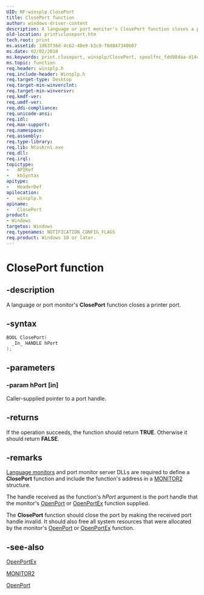 ```yaml
---
UID: NF:winsplp.ClosePort
title: ClosePort function
author: windows-driver-content
description: A language or port monitor's ClosePort function closes a printer port.
old-location: print\closeport.htm
tech.root: print
ms.assetid: 1d63f36d-4c62-40e9-b3c0-f6d847340b07
ms.date: 02/02/2018
ms.keywords: print.closeport, winsplp/ClosePort, spoolfnc_fdd98daa-d14c-4534-a8c6-0070ccbbc3fe.xml, ClosePort, ClosePort function [Print Devices]
ms.topic: function
req.header: winsplp.h
req.include-header: Winsplp.h
req.target-type: Desktop
req.target-min-winverclnt:
req.target-min-winversvr:
req.kmdf-ver:
req.umdf-ver:
req.ddi-compliance:
req.unicode-ansi:
req.idl:
req.max-support:
req.namespace:
req.assembly:
req.type-library:
req.lib: NtosKrnl.exe
req.dll:
req.irql:
topictype:
-	APIRef
-	kbSyntax
apitype:
-	HeaderDef
apilocation:
-	winsplp.h
apiname:
-	ClosePort
product:
- Windows
targetos: Windows
req.typenames: NOTIFICATION_CONFIG_FLAGS
req.product: Windows 10 or later.
---
```


# ClosePort function


## -description


A language or port monitor's <b>ClosePort</b> function closes a printer port.


## -syntax


```cpp
BOOL ClosePort(
  _In_ HANDLE hPort
);
```


## -parameters




### -param hPort [in]

Caller-supplied pointer to a port handle.


## -returns



If the operation succeeds, the function should return <b>TRUE</b>. Otherwise it should return <b>FALSE</b>.




## -remarks




<a href="https://msdn.microsoft.com/26ba1c22-390a-4187-b67a-3f3497964f8e">Language monitors</a> and port monitor server DLLs are required to define a <b>ClosePort</b> function and include the function's address in a <a href="..\winsplp\ns-winsplp-_monitor2.md">MONITOR2</a> structure.

The handle received as the function's <i>hPort</i> argument is the port handle that the monitor's <a href="..\winsplp\nf-winsplp-openport.md">OpenPort</a> or <a href="https://msdn.microsoft.com/library/windows/hardware/ff559596">OpenPortEx</a> function supplied.

The <b>ClosePort</b> function should close the port by making the received port handle invalid. It should also free all system resources that were allocated by the monitor's <a href="..\winsplp\nf-winsplp-openport.md">OpenPort</a> or <a href="https://msdn.microsoft.com/library/windows/hardware/ff559596">OpenPortEx</a> function.




## -see-also

<a href="https://msdn.microsoft.com/library/windows/hardware/ff559596">OpenPortEx</a>



<a href="..\winsplp\ns-winsplp-_monitor2.md">MONITOR2</a>



<a href="..\winsplp\nf-winsplp-openport.md">OpenPort</a>



 

 


